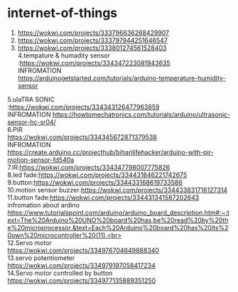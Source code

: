 # internet-of-things


1.  https://wokwi.com/projects/333796636268429907<br>
2.  https://wokwi.com/projects/333797944251646547<br>
3.   https://wokwi.com/projects/333801274561528403<br>
4.tempature & humadity sensor :https://wokwi.com/projects/334347223081943635<br>
INFROMATION<br>
https://arduinogetstarted.com/tutorials/arduino-temperature-humidity-sensor<br>

5.ulaTRA SONIC<br>
:https://wokwi.com/projects/334343126477963859<br>
INFROMATION
https://howtomechatronics.com/tutorials/arduino/ultrasonic-sensor-hc-sr04/<br>
6.PIR<br>
https://wokwi.com/projects/334345672871379538<br>
INFROMATION<br>
https://create.arduino.cc/projecthub/biharilifehacker/arduino-with-pir-motion-sensor-fd540a<br>
7.IR:https://wokwi.com/projects/334347798007775826<br>
8.led fade:https://wokwi.com/projects/334431846221742675<br>
9.button:https://wokwi.com/projects/334433168619733586<br>
10.motion sensor buzzer:https://wokwi.com/projects/334433831716127314<br>
11.button fade:https://wokwi.com/projects/334431341587202643<br>
infromation about ardino https://www.tutorialspoint.com/arduino/arduino_board_description.htm#:~:text=The%20Arduino%20UNO%20board%20has,be%20read%20by%20the%20microprocessor.&text=Each%20Arduino%20board%20has%20its%20own%20microcontroller%20(11).<br>
<br>
12.Servo motor<br>
https://wokwi.com/projects/334976704649888340<br> 
13.servo potentiometer <br>
https://wokwi.com/projects/334979197058417234<br>
14.Servo motor controlled by button<br>
https://wokwi.com/projects/334977135889351250<br>
